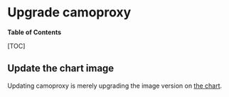 # Upgrade camoproxy

**Table of Contents**

[TOC]

## Update the chart image

Updating camoproxy is merely upgrading the image version on [the chart](https://gitlab.com/gitlab-com/gl-infra/k8s-workloads/gitlab-helmfiles/-/tree/master/releases/camoproxy/charts).
